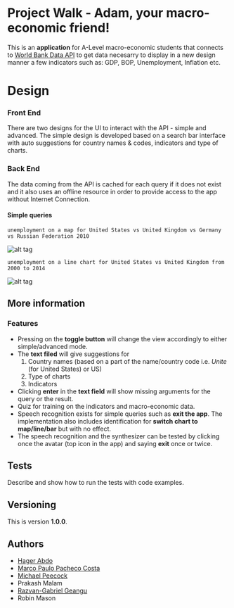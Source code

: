 # Project Walk - Adam, your macro-economic friend!

This is an **application** for A-Level macro-economic students that connects to [World Bank Data API](https://datahelpdesk.worldbank.org/knowledgebase/topics/125589-developer-information) to get data necesarry to display in a new design manner a few indicators such as: GDP, BOP, Unemployment, Inflation etc.

# Design

### Front End
There are two designs for the UI to interact with the API - simple and advanced. The simple design is developed based on a search bar interface with auto suggestions for country names & codes, indicators and type of charts.

### Back End
The data coming from the API is cached for each query if it does not exist and it also uses an offline resource in order to provide access to the app without Internet Connection.

#### Simple queries
```
unemployment on a map for United States vs United Kingdom vs Germany vs Russian Federation 2010
```
![alt tag](https://doc-14-c4-docs.googleusercontent.com/docs/securesc/mpif32oojb6v7k3mp9828ia18n50jkec/kt14ssh8jevv1ha4ejaaqmp90jj794eu/1481716800000/05860371902366768687/05860371902366768687/0B75PkoKKan1EOFNyaFZjakJ0ZVk?e=download&nonce=a96t1p9tpuric&user=05860371902366768687&hash=v9c91djgkpi4pge6nlp68khe7oblantd)

```
unemployment on a line chart for United States vs United Kingdom from 2000 to 2014
```
![alt tag](https://dl.dropboxusercontent.com/u/57929798/SEG/Screen%20Shot%202016-12-14%20at%201.23.49%20pm.png)

## More information
### Features
* Pressing on the **toggle button** will change the view accordingly to either simple/advanced mode.
* The **text filed** will give suggestions for
    1. Country names (based on a part of the name/country code i.e. *Unite* (for United States) or US)
    2. Type of charts
    3. Indicators
* Clicking **enter** in the **text field** will show missing arguments for the query or the result.
* Quiz for training on the indicators and macro-economic data.
* Speech recognition exists for simple queries such as **exit the app**. The implementation also includes identification for **switch chart to map/line/bar** but with no effect.
* The speech recognition and the synthesizer can be tested by clicking once the avatar (top icon in the app) and saying **exit** once or twice.

## Tests

Describe and show how to run the tests with code examples.

## Versioning

This is version **1.0.0**.

## Authors
* [Hager Abdo](https://github.com/hagerabdo)
* [Marco Paulo Pacheco Costa](https://github.com/mpcosta)
* [Michael Peecock](https://github.com/MichaelPeecock)
* Prakash Malam
* [Razvan-Gabriel Geangu](https://github.com/RazvanGeangu)
* Robin Mason
